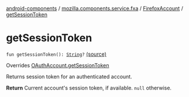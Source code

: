 [android-components](../../index.md) / [mozilla.components.service.fxa](../index.md) / [FirefoxAccount](index.md) / [getSessionToken](./get-session-token.md)

# getSessionToken

`fun getSessionToken(): `[`String`](https://kotlinlang.org/api/latest/jvm/stdlib/kotlin/-string/index.html)`?` [(source)](https://github.com/mozilla-mobile/android-components/blob/master/components/service/firefox-accounts/src/main/java/mozilla/components/service/fxa/FirefoxAccount.kt#L147)

Overrides [OAuthAccount.getSessionToken](../../mozilla.components.concept.sync/-o-auth-account/get-session-token.md)

Returns session token for an authenticated account.

**Return**
Current account's session token, if available. `null` otherwise.

